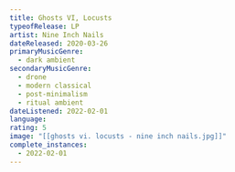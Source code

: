 ```yaml
---
title: Ghosts VI, Locusts
typeofRelease: LP
artist: Nine Inch Nails
dateReleased: 2020-03-26
primaryMusicGenre:
  - dark ambient
secondaryMusicGenre:
  - drone
  - modern classical
  - post-minimalism
  - ritual ambient
dateListened: 2022-02-01
language:
rating: 5
image: "[[ghosts vi. locusts - nine inch nails.jpg]]"
complete_instances:
  - 2022-02-01
---
```

